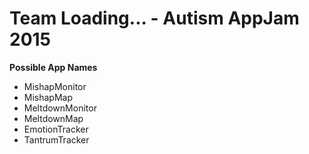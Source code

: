 # Team Loading... - Autism AppJam 2015

**Possible App Names**
* MishapMonitor
* MishapMap
* MeltdownMonitor
* MeltdownMap
* EmotionTracker
* TantrumTracker
